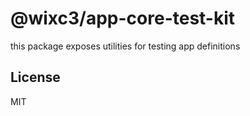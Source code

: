 # @wixc3/app-core-test-kit

this package exposes utilities for testing app definitions

## License

MIT
